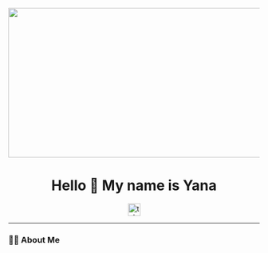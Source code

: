 <br clear="both">

<div align="center">
  <img height="300" width="600" src="[[https://user-images.githubusercontent.com/74038190/225813708-98b745f2-7d22-48cf-9150-083f1b00d6c9.gif](https://www.google.com/url?sa=i&url=https%3A%2F%2Fwww.reddit.com%2Fr%2FCyberpunk%2Fcomments%2F17orhba%2Fcoding_by_pixel_jeff%2F&psig=AOvVaw3FEPoOIMbsVdrjX5RnLkSB&ust=1753967261499000&source=images&opi=89978449)](https://www.google.com/url?sa=i&url=https%3A%2F%2Fstockcake.com%2Fi%2Fcoding-at-night_858816_912229&psig=AOvVaw3FEPoOIMbsVdrjX5RnLkSB&ust=1753967261499000&source=images&cd=vfe&opi=89978449&ved=0CBUQjRxqFwoTCKjqhbfG5I4DFQAAAAAdAAAAABAp)" />
</div>

<h1 align="center">Hello 👋 My name is Yana</h1>

<div align="center">
  <a href="https://t.me/xw1yana" target="_blank">
    <img src="https://img.shields.io/static/v1?message=Telegram&logo=telegram&label=&color=2CA5E0&logoColor=white&labelColor=&style=for-the-badge" height="25" alt="telegram logo" />
  </a>
</div>

---

### 👨‍💻 About Me
